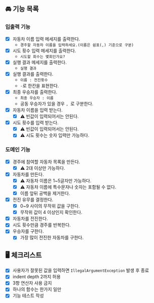 ## 🚘 기능 목록

### 입출력 기능

- [x] 자동차 이름 입력 메세지를 출력한다.
    - `경주할 자동차 이름을 입력하세요.(이름은 쉼표(,) 기준으로 구분)`
- [x] 시도 횟수 입력 메세지를 출력한다.
    - `시도할 회수는 몇회인가요?`
- [x] 실행 결과 메세지를 출력한다.
    - `실행 결과`
- [x] 실행 결과를 출력한다.
    - `이름 : 전진횟수`
    - `-`로 한칸을 표현한다.
- [x] 최종 우승자를 출력한다.
    - `최종 우승자 : 이름`
    - 공동 우승자가 있을 경우 `, `로 구분한다.
- [x] 자동차 이름을 입력 받는다.
    - [x] ⚠️ 빈값이 입력되어서는 안된다.
- [x] 시도 횟수를 입력 받는다.
    - [x] ⚠️ 빈값이 입력되어서는 안된다.
    - [x] ⚠️ 시도 횟수는 숫자 입력만 가능하다.

### 도메인 기능

- [x] 경주에 참여할 자동차 목록을 만든다.
    - [x] ⚠️ 2대 이상만 가능하다.
- [x] 자동차를 만든다.
    - [x] ⚠️ 자동차 이름은 1~5글자만 가능하다.
    - [x] ⚠️ 자동차 이름에 특수문자나 숫자는 포함될 수 없다.
    - [x] 이름 앞뒤 공백을 제거한다.
- [x] 전진 유무를 결정한다.
    - [x] 0~9 사이의 무작위 값을 구한다.
    - [x] 무작위 값이 4 이상인지 확인한다.
- [x] 자동차를 전진한다.
- [x] 시도 횟수만큼 경주를 반복한다.
- [x] 우승자를 구한다.
    - [x] 가장 많이 전진한 자동차를 구한다.

## 🖥️ 체크리스트

- [x] 사용자가 잘못된 값을 입력하면 `IllegalArgumentException` 발생 후 종료
- [x] indent depth 2까지 허용
- [x] 3항 연산자 사용 금지
- [x] 하나의 함수는 한가지 일만
- [x] 기능 테스트 작성
